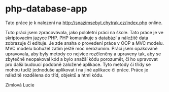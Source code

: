 # php-database-app
Tato práce je k nalezení na http://snazimsebyt.chytrak.cz/index.php online.

Tuto práci jsem zpracovávala, jako pololetní práci na škole. 
Tato práce je ve skriptovacím jazyce PHP. 
PHP komunikuje s databází a náležitě data zobrazuje či edituje.
Je zde snaha o provedení práce v OOP a MVC modelu. MVC modelu bohužel zatím ještě moc nerozumím.
Práci jsem opakovaně upravovala, aby byly metody co nejvíce rozčleněny a upraveny tak, 
aby se zbytečně neopakoval kód a bylo snažší kódu porozumět, či ho upravovat pro další budoucí podobně založené aplikace.
Tyto metody či třídy se mohou tudíž jednoduše aplikovat i na jiné aplikace či práce.
Práce je náležitě rozdělena do tříd, objektů a html kódu.

Zimlová Lucie
